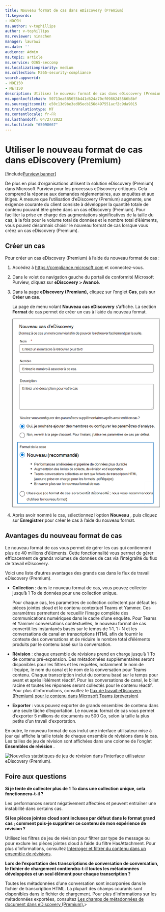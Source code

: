```yaml
---
title: Nouveau format de cas dans eDiscovery (Premium)
f1.keywords:
- NOCSH
ms.author: v-tophillips
author: v-tophillips
ms.reviewer: ninachen
manager: laurawi
ms.date: ''
audience: Admin
ms.topic: article
ms.service: O365-seccomp
ms.localizationpriority: medium
ms.collection: M365-security-compliance
search.appverid:
- MOE150
- MET150
description: Utilisez le nouveau format de cas dans eDiscovery (Premium) afin de pouvoir ajouter d’autres éléments pour passer en revue les ensembles et tirer parti d’autres limites accrues et de nouvelles fonctionnalités.
ms.openlocfilehash: 50713ea585655b441d624a70cf0986245566b8bf
ms.sourcegitcommit: e50c13d9be3ed05ecb156d497551acf2c9da9015
ms.translationtype: MT
ms.contentlocale: fr-FR
ms.lasthandoff: 04/27/2022
ms.locfileid: "65098667"
---
```

# <a name="use-the-new-case-format-in-ediscovery-premium"></a>Utiliser le nouveau format de cas dans eDiscovery (Premium)

[!include[Purview banner](../includes/purview-rebrand-banner.md)]

De plus en plus d’organisations utilisent la solution eDiscovery (Premium) dans Microsoft Purview pour les processus eDiscovery critiques. Cela comprend la réponse aux demandes réglementaires, aux enquêtes et aux litiges. À mesure que l’utilisation d’eDiscovery (Premium) augmente, une exigence courante du client consiste à développer la quantité totale de contenu pouvant être gérée dans un cas eDiscovery (Premium). Pour faciliter la prise en charge des augmentations significatives de la taille du cas, à la fois pour le volume total de données et le nombre total d’éléments, vous pouvez désormais choisir le nouveau format de cas lorsque vous créez un cas eDiscovery (Premium).  

## <a name="create-a-case"></a>Créer un cas

Pour créer un cas eDiscovery (Premium) à l’aide du nouveau format de cas :

1. Accédez à <https://compliance.microsoft.com> et connectez-vous.

2. Dans le volet de navigation gauche du portail de conformité Microsoft Purview, cliquez sur **eDiscovery > Avancé**.

3. Dans la page **eDiscovery (Premium),** cliquez sur l’onglet **Cas**, puis sur **Créer un cas**.

   La page de menu volant **Nouveau cas eDiscovery** s’affiche. La section **Format** de cas permet de créer un cas à l’aide du nouveau format.

   ![Option Nouveau format de cas dans la page Nouveau cas eDiscovery.](..\media\AeDNewCaseFormat1.png)

4. Après avoir nommé le cas, sélectionnez l’option **Nouveau** , puis cliquez sur **Enregistrer** pour créer le cas à l’aide du nouveau format.

## <a name="benefits-of-the-new-case-format"></a>Avantages du nouveau format de cas

Le nouveau format de cas vous permet de gérer les cas qui contiennent plus de 40 millions d’éléments. Cette fonctionnalité vous permet de gérer efficacement de grands volumes de données de cas via l’intégralité du flux de travail eDiscovery.

Voici une liste d’autres avantages des grands cas dans le flux de travail eDiscovery (Premium).

- **Collection** : dans le nouveau format de cas, vous pouvez collecter jusqu’à 1 To de données pour une collection unique.

   Pour chaque cas, les paramètres de collection collectent par défaut les pièces jointes cloud et le contenu contextuel Teams et Yammer. Ces paramètres permettent de recueillir l’image complète des communications numériques dans le cadre d’une enquête. Pour Teams et Yammer conversations contextuelles, le nouveau format de cas convertit les instantanés basés sur le temps de 1:1, 1 : N et les conversations de canal en transcriptions HTML afin de fournir le contexte des conversations et de réduire le nombre total d’éléments produits par le contenu basé sur la conversation.  

- **Révision** : chaque ensemble de révisions prend en charge jusqu’à 1 To de contenu pré-expansion. Des métadonnées supplémentaires seront disponibles pour les filtres et les requêtes, notamment le nom de l’équipe, le nom du canal et le nom de la conversation pour Teams contenu. Chaque transcription inclut du contenu basé sur le temps pour avant et après l’élément réactif. Pour les conversations de canal, le billet racine et toutes les réponses seront collectés pour le contenu réactif. Pour plus d’informations, consultez le [flux de travail eDiscovery (Premium) pour le contenu dans Microsoft Teams (préversion)](teams-workflow-in-advanced-ediscovery.md)

- **Exporter** : vous pouvez exporter de grands ensembles de contenu dans une seule tâche d’exportation. Le nouveau format de cas vous permet d’exporter 5 millions de documents ou 500 Go, selon la taille la plus petite d’un travail d’exportation.

En outre, le nouveau format de cas inclut une interface utilisateur mise à jour qui affiche la taille totale de chaque ensemble de révisions dans le cas. Les tailles de jeu de révision sont affichées dans une colonne de l’onglet **Ensembles de révision** .

![Nouvelles statistiques de jeu de révision dans l’interface utilisateur eDiscovery (Premium).](..\media\LargeCaseUI.png)

## <a name="frequently-asked-questions"></a>Foire aux questions

**Si je tente de collecter plus de 1 To dans une collection unique, cela fonctionnera-t-il ?**

Les performances seront négativement affectées et peuvent entraîner une instabilité dans certains cas.

**Si les pièces jointes cloud sont incluses par défaut dans le format grand cas ; comment puis-je supprimer ce contenu de mon expérience de révision ?**  

Utilisez les filtres de jeu de révision pour filtrer par type de message ou pour exclure les pièces jointes cloud à l’aide du filtre HasAttachment. Pour plus d’informations, consultez [Interroger et filtrer du contenu dans un ensemble de révisions](review-set-search.md).

**Lors de l’exportation des transcriptions de conversation de conversation, le fichier de chargement contiendra-t-il toutes les métadonnées développées et un seul élément pour chaque transcription ?**

Toutes les métadonnées d’une conversation sont incorporées dans le fichier de transcription HTML.  La plupart des champs courants sont disponibles dans le fichier de chargement. Pour plus d’informations sur les métadonnées exportées, consultez [Les champs de métadonnées de document dans eDiscovery (Premium).](document-metadata-fields-in-Advanced-eDiscovery.md)>
